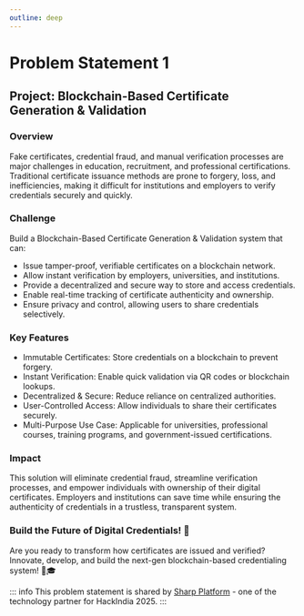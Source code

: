 ```yaml
---
outline: deep
---
```


# Problem Statement 1

## Project: Blockchain-Based Certificate Generation & Validation

###  Overview
Fake certificates, credential fraud, and manual verification processes are major challenges in education, recruitment, and professional certifications. Traditional certificate issuance methods are prone to forgery, loss, and inefficiencies, making it difficult for institutions and employers to verify credentials securely and quickly.

### Challenge
Build a Blockchain-Based Certificate Generation & Validation system that can:
- Issue tamper-proof, verifiable certificates on a blockchain network.
- Allow instant verification by employers, universities, and institutions.
- Provide a decentralized and secure way to store and access credentials.
- Enable real-time tracking of certificate authenticity and ownership.
- Ensure privacy and control, allowing users to share credentials selectively.

### Key Features
- Immutable Certificates: Store credentials on a blockchain to prevent forgery.
- Instant Verification: Enable quick validation via QR codes or blockchain lookups.
- Decentralized & Secure: Reduce reliance on centralized authorities.
- User-Controlled Access: Allow individuals to share their certificates securely.
- Multi-Purpose Use Case: Applicable for universities, professional courses, training programs, and government-issued certifications.

### Impact
This solution will eliminate credential fraud, streamline verification processes, and empower individuals with ownership of their digital certificates. Employers and institutions can save time while ensuring the authenticity of credentials in a trustless, transparent system.


### Build the Future of Digital Credentials! 🚀
Are you ready to transform how certificates are issued and verified? Innovate, develop, and build the next-gen blockchain-based credentialing system! 🔗🎓

::: info
This problem statement is shared by [Sharp Platform](https://invite.sharpplatform.com/HACKINDIA)  - one of the technology partner for HackIndia 2025.
:::

